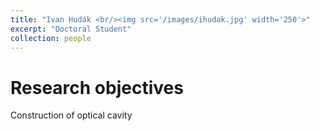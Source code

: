 ```yaml
---
title: "Ivan Hudák <br/><img src='/images/ihudak.jpg' width='250'>"
excerpt: "Doctoral Student"
collection: people
---
```


# Research objectives
Construction of optical cavity



